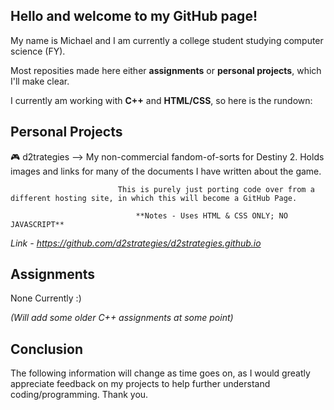 Hello and welcome to my GitHub page!
------------------------------------
My name is Michael and I am currently a college student studying computer science (FY).

Most reposities made here either **assignments** or **personal projects**, which I'll make clear.

I currently am working with **C++** and **HTML/CSS**, so here is the rundown:


 Personal Projects
-------------------

🎮 d2trategies --> My non-commercial fandom-of-sorts for Destiny 2. Holds images and links for many of the documents I have written about the game.

                   			This is purely just porting code over from a different hosting site, in which this will become a GitHub Page.
                      
                   				**Notes - Uses HTML & CSS ONLY; NO JAVASCRIPT**
_Link - https://github.com/d2strategies/d2strategies.github.io_


   Assignments
------------------

None Currently :) 

_(Will add some older C++ assignments at some point)_


   Conclusion
-----------------

The following information will change as time goes on, as I would greatly appreciate feedback on my projects to help further understand coding/programming.
Thank you.
